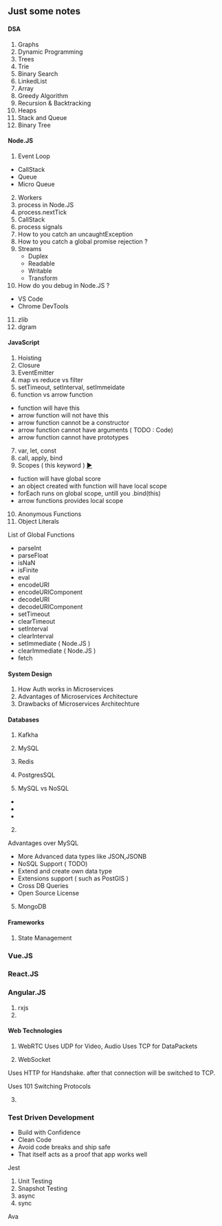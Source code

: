 ## Just some notes

#### DSA
1. Graphs
2. Dynamic Programming
3. Trees
4. Trie
5. Binary Search
6. LinkedList
7. Array
8. Greedy Algorithm
9. Recursion & Backtracking
10. Heaps
11. Stack and Queue
12. Binary Tree
    

#### Node.JS
1. Event Loop
- CallStack
- Queue
- Micro Queue
2. Workers
3. process in Node.JS
4. process.nextTick
5. CallStack
6. process signals
7. How to you catch an uncaughtException
8. How to you catch a global promise rejection ?
9. Streams
    - Duplex
    - Readable
    - Writable
    - Transform
10. How do you debug in Node.JS ?
- VS Code
- Chrome DevTools
11. zlib
12. dgram
   

#### JavaScript
1. Hoisting
2. Closure
3. EventEmitter
4. map vs reduce vs filter
5. setTimeout, setInterval, setImmeidate
6. function vs arrow function
- function will have this
- arrow function will not have this
- arrow function cannot be a constructor
- arrow function cannot have arguments ( TODO : Code)
- arrow function cannot have prototypes
7. var, let, const
8. call, apply, bind
9. Scopes ( this keyword ) [▶️](https://youtu.be/YfHXTjvyaRM)
- fuction will have global score
- an object created with function will have local scope
- forEach runs on global scope, untill you .bind(this)
- arrow functions provides local scope
10. Anonymous Functions
11. Object Literals

List of Global Functions

- parseInt
- parseFloat
- isNaN
- isFinite
- eval
- encodeURI
- encodeURIComponent
- decodeURI
- decodeURIComponent
- setTimeout
- clearTimeout
- setInterval
- clearInterval
- setImmediate ( Node.JS )
- clearImmediate ( Node.JS )
- fetch

#### System Design
1. How Auth works in Microservices
2. Advantages of Microservices Architecture
3. Drawbacks of Microservices Architechture


#### Databases


1. Kafkha

2. MySQL

3. Redis

4. PostgresSQL

1. MySQL vs NoSQL
- 
- 
- 
2. 

Advantages over MySQL
- More Advanced data types like JSON,JSONB
- NoSQL Support ( TODO)
- Extend and create own data type
- Extensions support ( such as PostGIS )
- Cross DB Queries
- Open Source License

5. MongoDB


#### Frameworks

1. State Management
### Vue.JS


### React.JS


### Angular.JS

1. rxjs
2. 

#### Web Technologies

1. WebRTC
Uses UDP for Video, Audio
Uses TCP for DataPackets

2. WebSocket

Uses HTTP for Handshake. after that connection will be switched to TCP. 

Uses 101 Switching Protocols

3. 



### Test Driven Development

- Build with Confidence
- Clean Code
- Avoid code breaks and ship safe
- That itself acts as a proof that app works well

Jest
1. Unit Testing
2. Snapshot Testing
3. async
4. sync

Ava